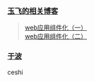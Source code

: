  ### [玉飞的相关博客](https://github.com/xufei/blog)   
>[web应用组件化（一）](https://github.com/xufei/blog/issues/6)   
[web应用组件化（二）](https://github.com/xufei/blog/issues/7)

 ### [于波](www.baidu.com)
 ceshi